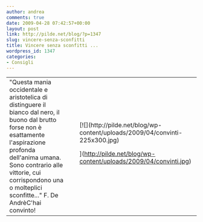 ```yaml
---
author: andrea
comments: true
date: 2009-04-28 07:42:57+00:00
layout: post
link: http://pilde.net/blog/?p=1347
slug: vincere-senza-sconfitti
title: Vincere senza sconfitti ...
wordpress_id: 1347
categories:
- Consigli
---
```


<table border="0" >
<tbody >
<tr >

<td >"Questa mania occidentale e aristotelica di distinguere il bianco dal nero, il buono dal brutto forse non è esattamente l'aspirazione profonda dell'anima umana. Sono contrario alle vittorie, cui corrispondono una o molteplici sconfitte..." F. De AndrèC'hai convinto!
</td>

<td > 
</td>

<td >[![](http://pilde.net/blog/wp-content/uploads/2009/04/convinti-225x300.jpg)


](http://pilde.net/blog/wp-content/uploads/2009/04/convinti.jpg)



</td>
</tr>
</tbody></table>
